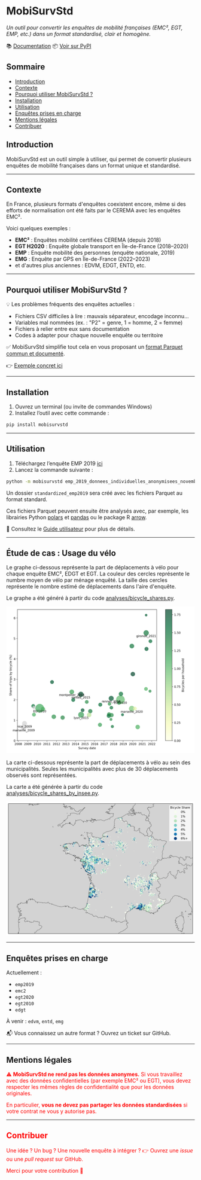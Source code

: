 # MobiSurvStd

*Un outil pour convertir les enquêtes de mobilité françaises (EMC², EGT, EMP, etc.) dans un format
standardisé, clair et homogène.*

📚 [Documentation](https://mobisurvstd.github.io/MobiSurvStd)
📦 [Voir sur PyPI](https://pypi.org/project/mobisurvstd/)

## Sommaire
- [Introduction](#introduction)
- [Contexte](#contexte)
- [Pourquoi utiliser MobiSurvStd ?](#pourquoi-utiliser-mobisurvstd-)
- [Installation](#installation)
- [Utilisation](#utilisation)
- [Enquêtes prises en charge](#enquêtes-prises-en-charge)
- [Mentions légales](#mentions-légales)
- [Contribuer](#contribuer)

## Introduction

MobiSurvStd est un outil simple à utiliser, qui permet de convertir plusieurs enquêtes de mobilité
françaises dans un format unique et standardisé.

---

## Contexte

En France, plusieurs formats d'enquêtes coexistent encore, même si des efforts de normalisation ont
été faits par le CEREMA avec les enquêtes EMC².

Voici quelques exemples :

- **EMC²** : Enquêtes mobilité certifiées CEREMA (depuis 2018)
- **EGT H2020** : Enquête globale transport en Île-de-France (2018–2020)
- **EMP** : Enquête mobilité des personnes (enquête nationale, 2019)
- **EMG** : Enquête par GPS en Île-de-France (2022–2023)
- et d'autres plus anciennes : EDVM, EDGT, ENTD, etc.

---

## Pourquoi utiliser MobiSurvStd ?

💡 Les problèmes fréquents des enquêtes actuelles :

- Fichiers CSV difficiles à lire : mauvais séparateur, encodage inconnu...
- Variables mal nommées (ex. : "P2" = genre, 1 = homme, 2 = femme)
- Fichiers à relier entre eux sans documentation
- Codes à adapter pour chaque nouvelle enquête ou territoire

✅ MobiSurvStd simplifie tout cela en vous proposant un
[format Parquet commun et documenté](https://mobisurvstd.github.io/MobiSurvStd/format/index.html).

👉 [Exemple concret ici](https://mobisurvstd.github.io/MobiSurvStd/problem-example.html)

---

## Installation

1. Ouvrez un terminal (ou invite de commandes Windows)
2. Installez l’outil avec cette commande :

```bash
pip install mobisurvstd
```

---

## Utilisation

1. Téléchargez l’enquête EMP 2019 [ici](https://www.statistiques.developpement-durable.gouv.fr/resultats-detailles-de-lenquete-mobilite-des-personnes-de-2019)
2. Lancez la commande suivante :

```bash
python -m mobisurvstd emp_2019_donnees_individuelles_anonymisees_novembre2024.zip standardized_emp2019 --survey-type emp2019
```

Un dossier `standardized_emp2019` sera créé avec les fichiers Parquet au format standard.

Ces fichiers Parquet peuvent ensuite être analysés avec, par exemple, les librairies Python
[polars](https://pola.rs/) et [pandas](https://pandas.pydata.org) ou le package R
[arrow](https://arrow.apache.org/docs/r/).

🔎 Consultez le [Guide utilisateur](https://mobisurvstd.github.io/MobiSurvStd/howto.html) pour plus
de détails.

---

## Étude de cas : Usage du vélo

Le graphe ci-dessous représente la part de déplacements à vélo pour chaque enquête EMC², EDGT et
EGT.
La couleur des cercles représente le numbre moyen de vélo par ménage enquêté.
La taille des cercles représente le nombre estimé de déplacements dans l'aire d'enquête.

Le graphe a été généré à partir du code [analyses/bicycle_shares.py](analyses/bicycle_shares.py).

![Graphe de la parte de déplacements à vélo par enquête](https://raw.githubusercontent.com/MobiSurvStd/MobiSurvStd/main/docs/src/images/bicycle_shares.png)

La carte ci-dessous représente la part de déplacements à vélo au sein des municipalités.
Seules les municipalités avec plus de 30 déplacements observés sont représentées.

La carte a été générée à partir du code
[analyses/bicycle_shares_by_insee.py](analyses/bicycle_shares_by_insee.py).

![Carte de la parte de déplacements à vélo par municipalité](https://raw.githubusercontent.com/MobiSurvStd/MobiSurvStd/main/docs/src/images/bicycle_shares_by_insee.png)

---

## Enquêtes prises en charge

Actuellement :

* `emp2019`
* `emc2`
* `egt2020`
* `egt2010`
* `edgt`

À venir : `edvm`, `entd`, `emg`

📬 Vous connaissez un autre format ? Ouvrez un ticket sur GitHub.

---

## Mentions légales

<span style="color:red">
⚠️ <strong>MobiSurvStd ne rend pas les données anonymes.</strong>
Si vous travaillez avec des données confidentielles (par exemple EMC² ou EGT), vous devez respecter
les mêmes règles de confidentialité que pour les données originales.

En particulier, <strong>vous ne devez pas partager les données standardisées</strong> si votre
contrat ne vous y autorise pas.
</span>

---

## Contribuer

Une idée ? Un bug ? Une nouvelle enquête à intégrer ?
👉 Ouvrez une *issue* ou une *pull request* sur GitHub.

Merci pour votre contribution 🚀
